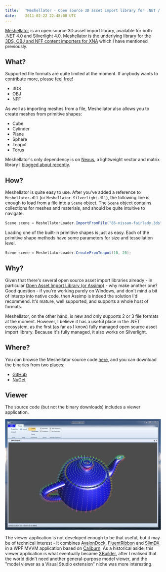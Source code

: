 ```yaml
---
title:   "Meshellator - Open source 3D asset import library for .NET / Silverlight"
date:    2011-02-22 22:48:00 UTC
---
```


[Meshellator](https://github.com/tgjones/meshellator) is an open source 3D asset import library, available for both .NET 4.0 and Silverlight 4.0. Meshellator is the underlying library for the [3DS, OBJ and NFF content importers for XNA](/blog/archive/2010/11/20/ds-obj-and-nff-content-importers-for-xna) which I have mentioned previously.

## What?

Supported file formats are quite limited at the moment. If anybody wants to contribute more, please [feel free](https://github.com/tgjones/meshellator)!

* 3DS
* OBJ
* NFF

As well as importing meshes from a file, Meshellator also allows you to create meshes from primitive shapes:

* Cube
* Cylinder
* Plane
* Sphere
* Teapot
* Torus

Meshellator's only dependency is on [Nexus](https://github.com/tgjones/nexus), a lightweight vector and matrix library I [blogged about recently](/blog/archive/2011/02/22/nexus---vector-and-matrix-maths-library).

## How?

Meshellator is quite easy to use. After you've added a reference to `Meshellator.dll` (or `Meshellator.Silverlight.dll`), the following line is enough to load from a file into a `Scene` object. The `Scene` object contains collections for meshes and materials, and should be quite intuitive to navigate.

``` csharp
Scene scene = MeshellatorLoader.ImportFromFile("85-nissan-fairlady.3ds");
```

Loading one of the built-in primitive shapes is just as easy. Each of the primitive shape methods have some parameters for size and tessellation level.

``` csharp
Scene scene = MeshellatorLoader.CreateFromTeapot(10, 20);
```

## Why?

Given that there's several open source asset import libraries already - in particular [Open Asset Import Library (or Assimp)](http://assimp.sourceforge.net/) - why make another one? Good question - if you're working purely on Windows, and don't mind a bit of interop into native code, then Assimp is indeed the solution I'd recommend. It's mature, well supported, and supports a whole host of formats.

Meshellator, on the other hand, is new and only supports 2 or 3 file formats at the moment. However, I believe it has a useful place in the .NET ecosystem, as the first (as far as I know) fully managed open source asset import library. Because it's fully managed, it also works on Silverlight.

## Where?

You can browse the Meshellator source code [here](https://github.com/tgjones/meshellator), and you can download the binaries from two places:

* [GitHub](https://github.com/tgjones/meshellator/downloads)
* [NuGet](http://nuget.org/Packages/Packages/Details/Meshellator-1-0-0-0)

## Viewer

The source code (but not the binary downloads) includes a viewer application.

![](/assets/posts/meshellatorviewer1.jpg)

The viewer application is not developed enough to be that useful, but it may be of technical interest - it combines [AvalonDock](http://avalondock.codeplex.com/), [FluentRibbon](http://fluent.codeplex.com/) and [SlimDX](http://slimdx.org/) in a WPF MVVM application based on [Caliburn](http://caliburn.codeplex.com/). As a historical aside, this viewer application is what eventually became [XBuilder](/blog/archive/2010/12/09/xbuilder-v-released), after I realised that the world didn't need another general-purpose model viewer, and the "model viewer as a Visual Studio extension" niche was more interesting.
